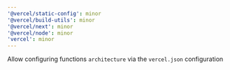 ```yaml
---
'@vercel/static-config': minor
'@vercel/build-utils': minor
'@vercel/next': minor
'@vercel/node': minor
'vercel': minor
---
```


Allow configuring functions `architecture` via the `vercel.json` configuration
